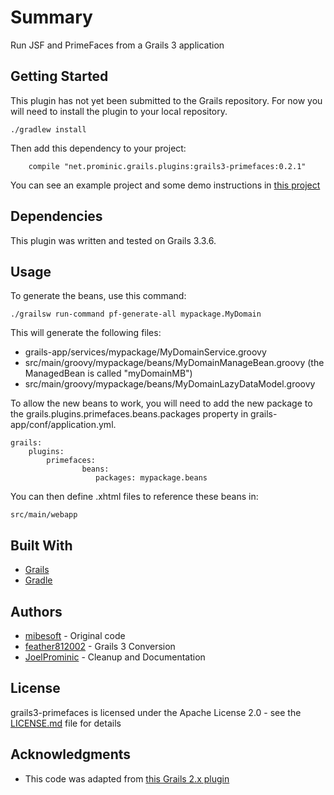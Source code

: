 # Summary

Run JSF and PrimeFaces from a Grails 3 application

## Getting Started

This plugin has not yet been submitted to the Grails repository.  For now you will need to install the plugin to your local repository.

    ./gradlew install

Then add this dependency to your project:
```
    compile "net.prominic.grails.plugins:grails3-primefaces:0.2.1"
```

You can see an example project and some demo instructions in [this project](https://github.com/prominic/grails3-primefaces-demo)

## Dependencies

This plugin was written and tested on Grails 3.3.6.

## Usage

To generate the beans, use this command:

    ./grailsw run-command pf-generate-all mypackage.MyDomain
    
This will generate the following files:
* grails-app/services/mypackage/MyDomainService.groovy
* src/main/groovy/mypackage/beans/MyDomainManageBean.groovy (the ManagedBean is called "myDomainMB")
* src/main/groovy/mypackage/beans/MyDomainLazyDataModel.groovy

To allow the new beans to work, you will need to add the new package to the grails.plugins.primefaces.beans.packages property in grails-app/conf/application.yml.

```
grails:
    plugins:
        primefaces:
                beans:
                   packages: mypackage.beans
```

You can then define .xhtml files to reference these beans in:

    src/main/webapp

## Built With

* [Grails](http://grails.org/download.html)
* [Gradle](https://gradle.com/)

## Authors

* [mibesoft](https://github.com/mibesoft/primefaces) - Original code 
* [feather812002](https://github.com/feather812002) - Grails 3 Conversion
* [JoelProminic](https://github.com/JoelProminic) - Cleanup and Documentation

## License

grails3-primefaces is licensed under the Apache License 2.0 - see the [LICENSE.md](https://github.com/prominic/grails3-primefaces/blob/master/LICENSE.MD) file for details

## Acknowledgments

* This code was adapted from [this Grails 2.x plugin](https://github.com/mibesoft/primefaces)
